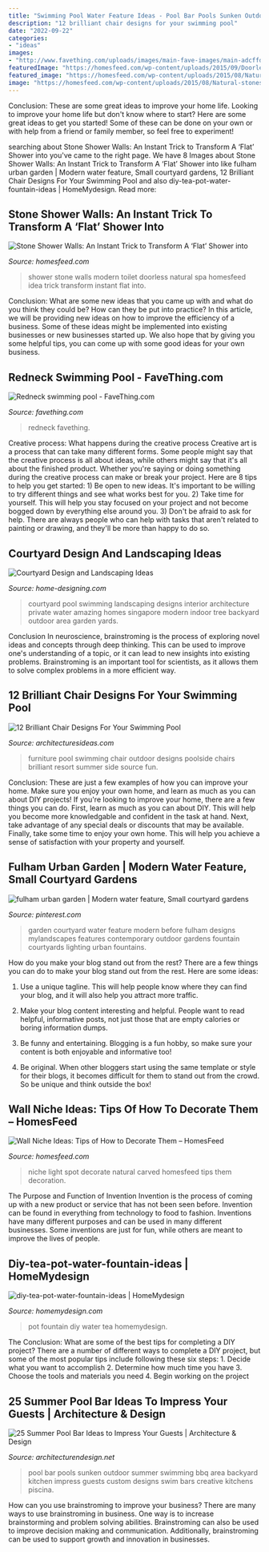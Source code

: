 ```yaml
---
title: "Swimming Pool Water Feature Ideas - Pool Bar Pools Sunken Outdoor Summer Swimming Bbq Area Backyard Kitchen Impress Guests Custom Designs Swim Bars Creative Kitchens Piscina"
description: "12 brilliant chair designs for your swimming pool"
date: "2022-09-22"
categories:
- "ideas"
images:
- "http://www.favething.com/uploads/images/main-fave-images/main-adcffd1a9c3cc7fa5fe19be2726958493411447a.jpg"
featuredImage: "https://homesfeed.com/wp-content/uploads/2015/09/Doorless-shower-idea-with-beautiful-natural-stone-wall-system-a-wall-niche-for-putting-some-bathing-supplies-wall-mounted-showerhead-fixture-a-modern-toilet-in-white-.jpg"
featured_image: "https://homesfeed.com/wp-content/uploads/2015/08/Natural-stones-wall-niche-with-small-spot-light-fixture-on-top.jpg"
image: "https://homesfeed.com/wp-content/uploads/2015/08/Natural-stones-wall-niche-with-small-spot-light-fixture-on-top.jpg"
---
```



Conclusion: These are some great ideas to improve your home life.
Looking to improve your home life but don't know where to start? Here are some great ideas to get you started! Some of these can be done on your own or with help from a friend or family member, so feel free to experiment!

	

		
searching about Stone Shower Walls: An Instant Trick to Transform A ‘Flat’ Shower into you've came to the right page. We have 8 Images about Stone Shower Walls: An Instant Trick to Transform A ‘Flat’ Shower into like fulham urban garden | Modern water feature, Small courtyard gardens, 12 Brilliant Chair Designs For Your Swimming Pool and also diy-tea-pot-water-fountain-ideas | HomeMydesign. Read more:
		
    
## Stone Shower Walls: An Instant Trick To Transform A ‘Flat’ Shower Into

<img loading=lazy src="https://homesfeed.com/wp-content/uploads/2015/09/Doorless-shower-idea-with-beautiful-natural-stone-wall-system-a-wall-niche-for-putting-some-bathing-supplies-wall-mounted-showerhead-fixture-a-modern-toilet-in-white-.jpg" onerror="this.onerror=null;this.src='https://tse2.mm.bing.net/th?id=OIP.ZmS8ZUt9Sgyny72ynsC7TwHaJ4&amp;pid=15.1';" alt="Stone Shower Walls: An Instant Trick to Transform A ‘Flat’ Shower into">

_Source: homesfeed.com_

>shower stone walls modern toilet doorless natural spa homesfeed idea trick transform instant flat into. 

	

Conclusion: What are some new ideas that you came up with and what do you think they could be? How can they be put into practice?
In this article, we will be providing new ideas on how to improve the efficiency of a business. Some of these ideas might be implemented into existing businesses or new businesses started up. We also hope that by giving you some helpful tips, you can come up with some good ideas for your own business.

    
## Redneck Swimming Pool - FaveThing.com

<img loading=lazy src="http://www.favething.com/uploads/images/main-fave-images/main-adcffd1a9c3cc7fa5fe19be2726958493411447a.jpg" onerror="this.onerror=null;this.src='https://tse2.mm.bing.net/th?id=OIP.oN55hzzh3sy-9iEhVHvDQwHaFj&amp;pid=15.1';" alt="Redneck swimming pool - FaveThing.com">

_Source: favething.com_

>redneck favething. 

	

Creative process: What happens during the creative process
Creative art is a process that can take many different forms. Some people might say that the creative process is all about ideas, while others might say that it's all about the finished product. Whether you're saying or doing something during the creative process can make or break your project. Here are 8 tips to help you get started: 1) Be open to new ideas. It's important to be willing to try different things and see what works best for you. 2) Take time for yourself. This will help you stay focused on your project and not become bogged down by everything else around you. 3) Don't be afraid to ask for help. There are always people who can help with tasks that aren't related to painting or drawing, and they'll be more than happy to do so.

    
## Courtyard Design And Landscaping Ideas

<img loading=lazy src="http://cdn.home-designing.com/wp-content/uploads/2010/10/Amazing-Courtyard-design-with-swimming-pool.jpg" onerror="this.onerror=null;this.src='https://tse2.mm.bing.net/th?id=OIP.GrQKI-33KH5NIogFFzPaVwHaJ3&amp;pid=15.1';" alt="Courtyard Design and Landscaping Ideas">

_Source: home-designing.com_

>courtyard pool swimming landscaping designs interior architecture private water amazing homes singapore modern indoor tree backyard outdoor area garden yards. 

	

Conclusion
In neuroscience, brainstroming is the process of exploring novel ideas and concepts through deep thinking. This can be used to improve one's understanding of a topic, or it can lead to new insights into existing problems. Brainstroming is an important tool for scientists, as it allows them to solve complex problems in a more efficient way.

    
## 12 Brilliant Chair Designs For Your Swimming Pool

<img loading=lazy src="http://architecturesideas.com/wp-content/uploads/2017/06/5-15.jpg" onerror="this.onerror=null;this.src='https://tse4.mm.bing.net/th?id=OIP.8IJBdPGSY9T5je_9od1d2QHaHa&amp;pid=15.1';" alt="12 Brilliant Chair Designs For Your Swimming Pool">

_Source: architecturesideas.com_

>furniture pool swimming chair outdoor designs poolside chairs brilliant resort summer side source fun. 

	

Conclusion: These are just a few examples of how you can improve your home. Make sure you enjoy your own home, and learn as much as you can about DIY projects!
If you're looking to improve your home, there are a few things you can do. First, learn as much as you can about DIY. This will help you become more knowledgable and confident in the task at hand. Next, take advantage of any special deals or discounts that may be available. Finally, take some time to enjoy your own home. This will help you achieve a sense of satisfaction with your property and yourself.

    
## Fulham Urban Garden | Modern Water Feature, Small Courtyard Gardens

<img loading=lazy src="https://i.pinimg.com/736x/c5/b5/8e/c5b58ec2952002fdbd9930636ad6f91d.jpg" onerror="this.onerror=null;this.src='https://tse2.mm.bing.net/th?id=OIP.fWTuJhBd231-PZVndbEpgwAAAA&amp;pid=15.1';" alt="fulham urban garden | Modern water feature, Small courtyard gardens">

_Source: pinterest.com_

>garden courtyard water feature modern before fulham designs mylandscapes features contemporary outdoor gardens fountain courtyards lighting urban fountains. 

	

How do you make your blog stand out from the rest?
There are a few things you can do to make your blog stand out from the rest. Here are some ideas: 
1. Use a unique tagline. This will help people know where they can find your blog, and it will also help you attract more traffic.

2. Make your blog content interesting and helpful. People want to read helpful, informative posts, not just those that are empty calories or boring information dumps.

3. Be funny and entertaining. Blogging is a fun hobby, so make sure your content is both enjoyable and informative too!

4. Be original. When other bloggers start using the same template or style for their blogs, it becomes difficult for them to stand out from the crowd. So be unique and think outside the box!


    
## Wall Niche Ideas: Tips Of How To Decorate Them – HomesFeed

<img loading=lazy src="https://homesfeed.com/wp-content/uploads/2015/08/Natural-stones-wall-niche-with-small-spot-light-fixture-on-top.jpg" onerror="this.onerror=null;this.src='https://tse2.mm.bing.net/th?id=OIP.DApI3MefE7RAu2wG4jruIwHaJ3&amp;pid=15.1';" alt="Wall Niche Ideas: Tips of How to Decorate Them – HomesFeed">

_Source: homesfeed.com_

>niche light spot decorate natural carved homesfeed tips them decoration. 

	

The Purpose and Function of Invention
Invention is the process of coming up with a new product or service that has not been seen before. Invention can be found in everything from technology to food to fashion. Inventions have many different purposes and can be used in many different businesses. Some inventions are just for fun, while others are meant to improve the lives of people.

    
## Diy-tea-pot-water-fountain-ideas | HomeMydesign

<img loading=lazy src="https://homemydesign.com/wp-content/uploads/2020/08/diy-tea-pot-water-fountain-ideas.jpg" onerror="this.onerror=null;this.src='https://tse3.mm.bing.net/th?id=OIP._RKKfe2h3W-xdOVcQafKTAHaJ4&amp;pid=15.1';" alt="diy-tea-pot-water-fountain-ideas | HomeMydesign">

_Source: homemydesign.com_

>pot fountain diy water tea homemydesign. 

	

The Conclusion: What are some of the best tips for completing a DIY project?
There are a number of different ways to complete a DIY project, but some of the most popular tips include following these six steps: 1. Decide what you want to accomplish 2. Determine how much time you have 3. Choose the tools and materials you need 4. Begin working on the project 
    
## 25 Summer Pool Bar Ideas To Impress Your Guests | Architecture &amp; Design

<img loading=lazy src="http://cdn.architecturendesign.net/wp-content/uploads/2014/09/Summer-Pool-Bar-Ideas-9.jpg" onerror="this.onerror=null;this.src='https://tse1.mm.bing.net/th?id=OIP.I5BBckAhy8kKXDGKK5rqOgHaE6&amp;pid=15.1';" alt="25 Summer Pool Bar Ideas to Impress Your Guests | Architecture &amp; Design">

_Source: architecturendesign.net_

>pool bar pools sunken outdoor summer swimming bbq area backyard kitchen impress guests custom designs swim bars creative kitchens piscina. 

	

How can you use brainstroming to improve your business?
There are many ways to use brainstroming in business. One way is to increase brainstorming and problem solving abilities. Brainstroming can also be used to improve decision making and communication. Additionally, brainstroming can be used to support growth and innovation in businesses.

